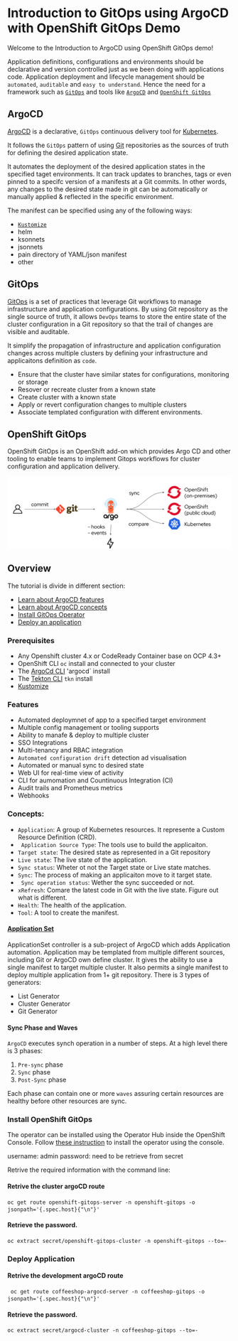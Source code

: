 # Introduction to GitOps using ArgoCD with OpenShift GitOps Demo

Welcome to the Introduction to ArgoCD using OpenShift GitOps demo!

Application definitions, configurations and environments should be declarative and version controlled just as we been doing with applications code. Application deployment and lifecycle management should be `automated`, `auditable` and `easy to understand`. Hence the need for a framework such as [`GitOps`](#gitops) and tools like [`ArgoCD`](#argocd) and [`OpenShift GitOps`](#openshift-gitops)

## ArgoCD
[ArgoCD](https://argo-cd.readthedocs.io/en/stable/) is a declarative, `GitOps` continuous delivery tool for [Kubernetes](https://kubernetes.io/). 

It follows the `GitOps` pattern of using [Git](Githttps://git-scm.com) repositories as the sources of truth for defining the desired application state.

It automates the deployment of the desired application states in the specified taget environments. It can track updates to branches, tags or even pinned to a specifc version of a manifests at a Git commits. In other words, any changes to the desired state made in git can be automatically or manually applied & reflected in the specific environment.

The manifest can be specified using any of the following ways:
* [`Kustomize`](https://kustomize.io/)
* helm
* ksonnets
* jsonnets
* pain directory of YAML/json manifest
* other

## GitOps
[GitOps](https://cloud.redhat.com/learn/topics/gitops/) is a set of practices that leverage Git workflows to manage infrastructure and application configurations. By using Git repository as the single source of truth, it allows `DevOps` teams to store the entire state of the cluster configuration in a Git repository so that the trail of changes are visible and auditable.

It simplify the propagation of infrastructure and application configuration changes across multiple clusters by defining your infrastructure and applicaitons definition as `code`.
* Ensure that the cluster have similar states for configurations, monitoring or storage
* Resover or recreate cluster from a known state
* Create cluster with a known state
* Apply or revert configuration changes to multiple clusters
* Associate templated configuration with different environments.

## OpenShift GitOps

OpenShift GitOps is an OpenShift add-on which provides Argo CD and other tooling to enable teams to implement Gitops workflows for cluster configuration and application delivery. 

![gitops-ocp](docs/images/gitops-ocp.png)

## Overview
The tutorial is divide in different section:
* [Learn about ArgoCD features](#features)
* [Learn about ArgoCD concepts](#concepts)
* [Install GitOps Operator](install-openshift-gitops)
* [Deploy an application](#deploy-application)

### Prerequisites

* Any Openshift cluster 4.x or CodeReady Container base on OCP 4.3+
* OpenShift CLI `oc` install and connected to your cluster
* The [ArgoCd CLI](https://argo-cd.readthedocs.io/en/stable/cli_installation/) 'argocd` install
* The [Tekton CLI](https://github.com/tektoncd/cli) `tkn` install
* [Kustomize](https://kustomize.io/)

### Features 
* Automated deploymnet of app to a specified target environment
* Multiple config management or tooling supports
* Ability to manafe & deploy to multiple cluster
* SSO Integrations
* Multi-tenancy and RBAC integration
* `Automated configuration drift` detection ad visualisation
* Automated or manual sync to desired state
* Web UI for real-time view of activity
* CLI for aumomation and Countinuous Integration (CI)
* Audit trails and Prometheus metrics 
* Webhooks


### Concepts:
* `Application`: A group of Kubernetes resources. It represente a Custom Resource Definition (CRD).
* ` Application Source Type`: The tools use to build the applicaiton.
* `Target state`: The desired state as represented in a Git repository
* `Live state`: The live state of the application.
* `Sync status`: Wheter ot not the Target state or Live state matches.
* `Sync`: The process of making an applicaiton move to it target state.
* ` Sync operation status`: Wether the sync succeeded or not.
* `xRefresh`: Comare the latest code in Git with the live state. Figure out what is different.
* `Health`: The health of the application.
* `Tool`: A tool to create the manifest.

#### [Application Set](https://argocd-applicationset.readthedocs.io/en/stable/)
ApplicationSet controller is a sub-project of ArgoCD which adds Application automation. Application may be templated from multiple different sources, including Git or ArgoCD own define cluster. It gives the ability to use a single manifest to target multiple cluster. It also permits a single manifest to deploy multiple application from 1+ git repository. There is 3 types of generators:
* List Generator
* Cluster Generator
* Git Generator  

#### Sync Phase and Waves

`ArgoCD` executes synch operation in a number of steps. At a high level there is 3 phases:
1. `Pre-sync` phase
1. `Sync` phase
1. `Post-Sync` phase

Each phase can contain one or more `waves` assuring certain resources are healthy before other resources are sync.


### Install OpenShift GitOps
The operator can be installed using the Operator Hub inside the OpenShift Console. Follow [these instruction](/docs/install-gitops-operator.md) to install the operator using the console. 

username: admin
password: need to be retrieve from secret

Retrive the required information with the command line:

#### Retrive the cluster argoCD route
```
oc get route openshift-gitops-server -n openshift-gitops -o jsonpath='{.spec.host}{"\n"}'
```

#### Retrieve the password.
```
oc extract secret/openshift-gitops-cluster -n openshift-gitops --to=-
```


### Deploy Application

#### Retrive the development argoCD route
```
 oc get route coffeeshop-argocd-server -n coffeeshop-gitops -o jsonpath='{.spec.host}{"\n"}'
 ```

#### Retrieve the password.
```
oc extract secret/argocd-cluster -n coffeeshop-gitops --to=-
```

